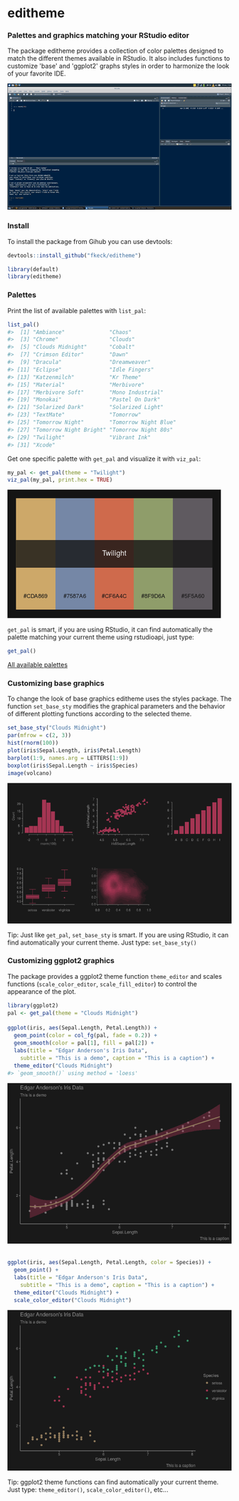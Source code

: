 
<!-- README.md is generated from README.Rmd. Please edit that file -->
editheme
========

### Palettes and graphics matching your RStudio editor

The package editheme provides a collection of color palettes designed to match the different themes available in RStudio. It also includes functions to customize 'base' and 'ggplot2' graphs styles in order to harmonize the look of your favorite IDE.

![](man/figures/demo_editheme.gif)

### Install

To install the package from Gihub you can use devtools:

``` r
devtools::install_github("fkeck/editheme")
```

``` r
library(default)
library(editheme)
```

### Palettes

Print the list of available palettes with `list_pal`:

``` r
list_pal()
#>  [1] "Ambiance"              "Chaos"                
#>  [3] "Chrome"                "Clouds"               
#>  [5] "Clouds Midnight"       "Cobalt"               
#>  [7] "Crimson Editor"        "Dawn"                 
#>  [9] "Dracula"               "Dreamweaver"          
#> [11] "Eclipse"               "Idle Fingers"         
#> [13] "Katzenmilch"           "Kr Theme"             
#> [15] "Material"              "Merbivore"            
#> [17] "Merbivore Soft"        "Mono Industrial"      
#> [19] "Monokai"               "Pastel On Dark"       
#> [21] "Solarized Dark"        "Solarized Light"      
#> [23] "TextMate"              "Tomorrow"             
#> [25] "Tomorrow Night"        "Tomorrow Night Blue"  
#> [27] "Tomorrow Night Bright" "Tomorrow Night 80s"   
#> [29] "Twilight"              "Vibrant Ink"          
#> [31] "Xcode"
```

Get one specific palette with `get_pal` and visualize it with `viz_pal`:

``` r
my_pal <- get_pal(theme = "Twilight")
viz_pal(my_pal, print.hex = TRUE)
```

![](man/figures/README-unnamed-chunk-5-1.png)

`get_pal` is smart, if you are using RStudio, it can find automatically the palette matching your current theme using rstudioapi, just type:

``` r
get_pal()
```

[All available palettes](man/figures/viz_all_pal.png)

### Customizing base graphics

To change the look of base graphics editheme uses the styles package. The function `set_base_sty` modifies the graphical parameters and the behavior of different plotting functions according to the selected theme.

``` r
set_base_sty("Clouds Midnight")
par(mfrow = c(2, 3))
hist(rnorm(100))
plot(iris$Sepal.Length, iris$Petal.Length)
barplot(1:9, names.arg = LETTERS[1:9])
boxplot(iris$Sepal.Length ~ iris$Species)
image(volcano)
```

![](man/figures/README-unnamed-chunk-8-1.png)

Tip: Just like `get_pal`, `set_base_sty` is smart. If you are using RStudio, it can find automatically your current theme. Just type: `set_base_sty()`

### Customizing ggplot2 graphics

The package provides a ggplot2 theme function `theme_editor` and scales functions (`scale_color_editor`, `scale_fill_editor`) to control the appearance of the plot.

``` r
library(ggplot2)
pal <- get_pal(theme = "Clouds Midnight")

ggplot(iris, aes(Sepal.Length, Petal.Length)) +
  geom_point(color = col_fg(pal, fade = 0.2)) +
  geom_smooth(color = pal[1], fill = pal[2]) +
  labs(title = "Edgar Anderson's Iris Data",
    subtitle = "This is a demo", caption = "This is a caption") +
  theme_editor("Clouds Midnight")
#> `geom_smooth()` using method = 'loess'
```

![](man/figures/README-unnamed-chunk-9-1.png)

``` r

ggplot(iris, aes(Sepal.Length, Petal.Length, color = Species)) +
  geom_point() +
  labs(title = "Edgar Anderson's Iris Data",
    subtitle = "This is a demo", caption = "This is a caption") +
  theme_editor("Clouds Midnight") +
  scale_color_editor("Clouds Midnight")
```

![](man/figures/README-unnamed-chunk-9-2.png)

Tip: ggplot2 theme functions can find automatically your current theme. Just type: `theme_editor()`, `scale_color_editor()`, etc...
